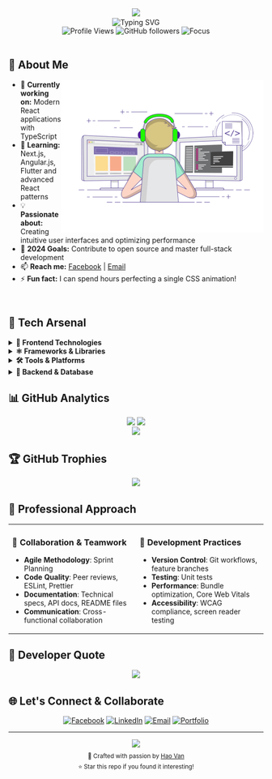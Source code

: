<div align="center">
  <img src="https://capsule-render.vercel.app/api?type=waving&color=gradient&customColorList=6,11,20&height=200&section=header&text=Hao%20Van&fontSize=80&fontColor=fff&animation=fadeIn&fontAlignY=35&desc=Frontend%20Developer%20%7C%20React%20Enthusiast%20%7C%20UI/UX%20Passionate&descAlignY=55&descSize=18"/>
</div>

<div align="center">
  <img src="https://readme-typing-svg.herokuapp.com?font=Fira+Code&size=22&duration=3000&pause=1000&color=58A6FF&center=true&vCenter=true&multiline=false&width=600&height=50&lines=Building+Beautiful+Web+Experiences;Crafting+Responsive+User+Interfaces;Turning+Ideas+Into+Digital+Reality;Always+Learning%2C+Always+Growing" alt="Typing SVG" />
</div>

<div align="center">
  <img src="https://komarev.com/ghpvc/?username=NguyenSiVanHao&style=for-the-badge&color=58A6FF&labelColor=1a1a1a&label=Profile+Views" alt="Profile Views" />
  <img src="https://img.shields.io/github/followers/NguyenSiVanHao?style=for-the-badge&color=58A6FF&labelColor=1a1a1a&logo=github" alt="GitHub followers" />
  <img src="https://img.shields.io/badge/Focus-Frontend%20Development-58A6FF?style=for-the-badge&labelColor=1a1a1a" alt="Focus" />
</div>

<br>

## 🎯 About Me

<img align="right" alt="Coding" width="400" src="https://raw.githubusercontent.com/devSouvik/devSouvik/master/gif3.gif">


- 🔭 **Currently working on:** Modern React applications with TypeScript
- 🌱 **Learning:** Next.js, Angular.js, Flutter and advanced React patterns  
- 💡 **Passionate about:** Creating intuitive user interfaces and optimizing performance
- 🎯 **2024 Goals:** Contribute to open source and master full-stack development
- 📫 **Reach me:** [Facebook](https://www.facebook.com/hao.van.1466?mibextid=LQQJ4d) | [Email](mailto:VH01062023@gmail.com)
- ⚡ **Fun fact:** I can spend hours perfecting a single CSS animation!

<br clear="right"/>

## 🚀 Tech Arsenal

<details>
<summary><b>🎨 Frontend Technologies</b></summary>
<br>

![TypeScript](https://img.shields.io/badge/TypeScript-007ACC?style=for-the-badge&logo=typescript&logoColor=white)
![JavaScript](https://img.shields.io/badge/JavaScript-F7DF1E?style=for-the-badge&logo=javascript&logoColor=black)
![HTML5](https://img.shields.io/badge/HTML5-E34F26?style=for-the-badge&logo=html5&logoColor=white)
![CSS3](https://img.shields.io/badge/CSS3-1572B6?style=for-the-badge&logo=css3&logoColor=white)



</details>

<details>
<summary><b>⚛️ Frameworks & Libraries</b></summary>
<br>

![React](https://img.shields.io/badge/React-20232A?style=for-the-badge&logo=react&logoColor=61DAFB)
![React Native](https://img.shields.io/badge/React_Native-20232A?style=for-the-badge&logo=react&logoColor=61DAFB)
![Redux](https://img.shields.io/badge/Redux-593D88?style=for-the-badge&logo=redux&logoColor=white)
![Bootstrap](https://img.shields.io/badge/Bootstrap-563D7C?style=for-the-badge&logo=bootstrap&logoColor=white)
![Ant Design](https://img.shields.io/badge/Ant%20Design-0170FE?style=for-the-badge&logo=ant-design&logoColor=white)
![Tailwind CSS](https://img.shields.io/badge/Tailwind_CSS-38B2AC?style=for-the-badge&logo=tailwind-css&logoColor=white)

</details>

<details>
<summary><b>🛠️ Tools & Platforms</b></summary>
<br>

![Git](https://img.shields.io/badge/Git-F05032?style=for-the-badge&logo=git&logoColor=white)
![VS Code](https://img.shields.io/badge/VS_Code-007ACC?style=for-the-badge&logo=visual-studio-code&logoColor=white)
![Expo](https://img.shields.io/badge/Expo-1B1F23?style=for-the-badge&logo=expo&logoColor=white)
![Vercel](https://img.shields.io/badge/Vercel-000000?style=for-the-badge&logo=vercel&logoColor=white)
![Firebase](https://img.shields.io/badge/Firebase-039BE5?style=for-the-badge&logo=firebase&logoColor=white)
![Azure](https://img.shields.io/badge/Azure-0078D7?style=for-the-badge&logo=microsoft-azure&logoColor=white)
![Figma](https://img.shields.io/badge/Figma-F24E1E?style=for-the-badge&logo=figma&logoColor=white)
![Webpack](https://img.shields.io/badge/Webpack-8DD6F9?style=for-the-badge&logo=webpack&logoColor=black)

</details>

<details>
<summary><b>💾 Backend & Database</b></summary>
<br>
  
![MongoDB](https://img.shields.io/badge/MongoDB-47A248?style=for-the-badge&logo=mongodb&logoColor=white)
![Node.js](https://img.shields.io/badge/Node.js-43853D?style=for-the-badge&logo=node.js&logoColor=white)
![SQL Server](https://img.shields.io/badge/Microsoft%20SQL%20Server-CC2927?style=for-the-badge&logo=microsoft%20sql%20server&logoColor=white)

</details>

## 📊 GitHub Analytics

<div align="center">
<img height="180em" src="https://github-readme-stats.vercel.app/api?username=NguyenSiVanHao&show_icons=true&theme=default&include_all_commits=true&count_private=true&hide_border=true"/>
<img height="180em" src="https://github-readme-stats.vercel.app/api/top-langs/?username=NguyenSiVanHao&layout=compact&langs_count=8&theme=default&hide_border=true"/>
</div>
<div align="center">
  <img src="https://github-readme-streak-stats.herokuapp.com/?user=NguyenSiVanHao&theme=default&hide_border=true"/>
</div>

## 🏆 GitHub Trophies

<div align="center">
  <img src="https://github-profile-trophy.vercel.app/?username=NguyenSiVanHao&theme=tokyonight&no-frame=true&no-bg=true&margin-w=4&row=1"/>
</div>

## 💼 Professional Approach

<table>
<tr>
<td width="50%">

### 🤝 Collaboration & Teamwork
- **Agile Methodology**:  Sprint Planning
- **Code Quality**: Peer reviews, ESLint, Prettier
- **Documentation**: Technical specs, API docs, README files
- **Communication**: Cross-functional collaboration

</td>
<td width="50%">

### 🔧 Development Practices
- **Version Control**: Git workflows, feature branches
- **Testing**: Unit tests
- **Performance**: Bundle optimization, Core Web Vitals
- **Accessibility**: WCAG compliance, screen reader testing

</td>
</tr>
</table>

## 💭 Developer Quote

<div align="center">
  <img src="https://quotes-github-readme.vercel.app/api?type=horizontal&theme=tokyonight&border=true&quote=It's%20not%20a%20bug,%20it's%20an%20undocumented%20feature.&author=Anonymous"/>
</div>

## 🌐 Let's Connect & Collaborate

<div align="center">
  
[![Facebook](https://img.shields.io/badge/Facebook-1877F2?style=for-the-badge&logo=facebook&logoColor=white)](https://www.facebook.com/hao.van.1466?mibextid=LQQJ4d)
[![LinkedIn](https://img.shields.io/badge/LinkedIn-0077B5?style=for-the-badge&logo=linkedin&logoColor=white)](https://www.linkedin.com/in/hao-van-a92869385/)
[![Email](https://img.shields.io/badge/Email-D14836?style=for-the-badge&logo=gmail&logoColor=white)](mailto:VH01062023@gmail.com)
[![Portfolio](https://img.shields.io/badge/Portfolio-FF5722?style=for-the-badge&logo=google-chrome&logoColor=white)](https://portfolio-nguyensivanhao.vercel.app/)

</div>

---

<div align="center">
  <img src="https://capsule-render.vercel.app/api?type=waving&color=gradient&customColorList=6,11,20&height=150&section=footer&text=Thanks%20for%20visiting!&fontSize=40&fontColor=fff&animation=twinkling&fontAlignY=65"/>
</div>

<div align="center">
  <sub>💙 Crafted with passion by <a href="https://github.com/NguyenSiVanHao">Hao Van</a></sub>
  <br>
  <sub>⭐ Star this repo if you found it interesting!</sub>
</div>
